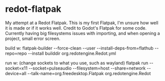 # redot-flatpak
My attempt at a Redot Flatpak. This is my first Flatpak, I'm unsure how well it is made or if it works well. Credit to Godot's Flatpak for some code.\
Currently having big filesystems issues with importing, and when opening a project, small error screen.

build w:
flatpak-builder --force-clean --user --install-deps-from=flathub --repo=repo --install builddir org.redotengine.Redot.yml

run w: (change sockets to what you use, such as wayland)
flatpak run --socket=x11 --socket=pulseaudio --filesystem=host --share=network --device=all --talk-name=org.freedesktop.Flatpak org.redotengine.Redot
